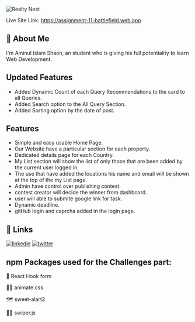 
![Realty Nest](https://i.ibb.co.com/RBN0N5k/Homepage.png)


Live Site Link: https://assignment-11-battlefield.web.app


## 🚀 About Me
I'm Aminul Islam Shaon, an student who is giving his full potentiality to learn Web Development. 


## Updated Features

- Added Dynamic Count of each Query Recommendations to the card to all Queries.
- Added Search option to the All Query Section.
- Added Sorting option by the date of post. 

## Features

- Simple and easy usable Home Page.
- Our Website have a particular section for each property.
- Dedicated details page for each Country.
- My List section will show the list of only those that are been added by the current user logged in.
- The use that have added the locations his name and email will be shown at the top of the my List page.
- Admin have control over publishing contest.
- contest creator will decide the winner from dashboard.
- user will able to submite google link for task.
- Dynamic deadline.
- gitHub login and caprcha added in the login page.





## 🔗 Links
[![linkedin](https://img.shields.io/badge/linkedin-0A66C2?style=for-the-badge&logo=linkedin&logoColor=white)](https://www.linkedin.com/)
[![twitter](https://img.shields.io/badge/twitter-1DA1F2?style=for-the-badge&logo=twitter&logoColor=white)](https://twitter.com/)


## npm Packages used for the Challenges part:

🧠 React Hook form

👩‍💻 animate.css

🗺️ sweet-alart2

🏃‍♂️ swiper.js



